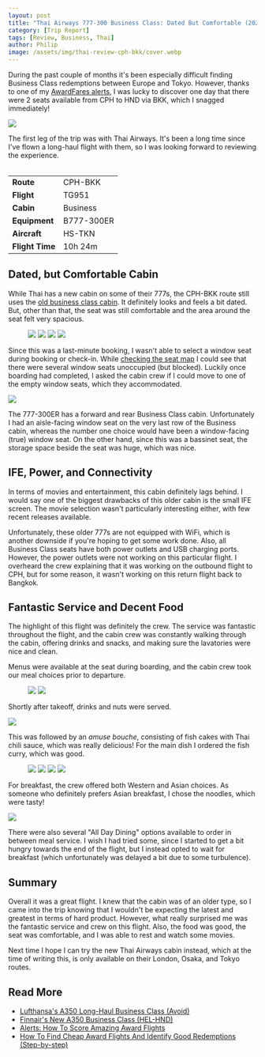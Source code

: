 ```yaml
---
layout: post
title: "Thai Airways 777-300 Business Class: Dated But Comfortable (2023)"
category: [Trip Report]
tags: [Review, Business, Thai]
author: Philip
image: /assets/img/thai-review-cph-bkk/cover.webp
---
```


During the past couple of months it's been especially difficult finding Business Class redemptions between Europe and Tokyo. However, thanks to one of my [AwardFares alerts](https://blog.awardfares.com/alerts), I was lucky to discover one day that there were 2 seats available from CPH to HND via BKK, which I snagged immediately!

<img src="/assets/img/thai-review-cph-bkk/alert.webp" class="noborder" />

The first leg of the trip was with Thai Airways. It's been a long time since I've flown a long-haul flight with them, so I was looking forward to reviewing the experience.
<br>
<br>
<table>
<tr>
  <td><b>Route</b></td>
  <td>CPH-BKK</td>
</tr>
<tr>
  <td><b>Flight</b></td>
  <td>TG951</td>
</tr>
<tr>
  <td><b>Cabin</b></td>
  <td>Business</td>
</tr>
<tr>
  <td><b>Equipment</b></td>
  <td>B777-300ER</td>
</tr>
<tr>
  <td><b>Aircraft</b></td>
  <td>HS-TKN</td>
</tr>
<tr>
  <td><b>Flight Time</b></td>
  <td>10h 24m</td>
</tr>
</table>

## Dated, but Comfortable Cabin

While Thai has a new cabin on some of their 777s, the CPH-BKK route still uses the [old business class cabin](https://www.aerolopa.com/tg-77b). It definitely looks and feels a bit dated. But, other than that, the seat was still comfortable and the area around the seat felt very spacious.

<figure>
<img src="/assets/img/thai-review-cph-bkk/seat1.webp" />
<img src="/assets/img/thai-review-cph-bkk/seat2.webp" />
<img src="/assets/img/thai-review-cph-bkk/seat3.webp" />
<img src="/assets/img/thai-review-cph-bkk/seat4.webp" />
</figure>

Since this was a last-minute booking, I wasn't able to select a window seat during booking or check-in. While [checking the seat map](https://blog.awardfares.com/seatmaps/) I could see that there were several window seats unoccupied (but blocked). Luckily once boarding had completed, I asked the cabin crew if I could move to one of the empty window seats, which they accommodated.

<img src="/assets/img/thai-review-cph-bkk/seatmap.webp" />

The 777-300ER has a forward and rear Business Class cabin. Unfortunately I had an aisle-facing window seat on the very last row of the Business cabin, whereas the number one choice would have been a window-facing (true) window seat. On the other hand, since this was a bassinet seat, the storage space beside the seat was huge, which was nice.

## IFE, Power, and Connectivity

In terms of movies and entertainment, this cabin definitely lags behind. I would say one of the biggest drawbacks of this older cabin is the small IFE screen. The movie selection wasn't particularly interesting either, with few recent releases available.

Unfortunately, these older 777s are not equipped with WiFi, which is another downside if you're hoping to get some work done. Also, all Business Class seats have both power outlets and USB charging ports. However, the power outlets were not working on this particular flight. I overheard the crew explaining that it was working on the outbound flight to CPH, but for some reason, it wasn't working on this return flight back to Bangkok.

## Fantastic Service and Decent Food

The highlight of this flight was definitely the crew. The service was fantastic throughout the flight, and the cabin crew was constantly walking through the cabin, offering drinks and snacks, and making sure the lavatories were nice and clean.

Menus were available at the seat during boarding, and the cabin crew took our meal choices prior to departure.

<figure>
<img src="/assets/img/thai-review-cph-bkk/menu1.webp" />
<img src="/assets/img/thai-review-cph-bkk/menu2.webp" />
</figure>

Shortly after takeoff, drinks and nuts were served.

<img src="/assets/img/thai-review-cph-bkk/drink.webp" />

This was followed by an *amuse bouche*, consisting of fish cakes with Thai chili sauce, which was really delicious! For the main dish I ordered the fish curry, which was good.

<figure>
<img src="/assets/img/thai-review-cph-bkk/food1.webp" />
<img src="/assets/img/thai-review-cph-bkk/food2.webp" />
<img src="/assets/img/thai-review-cph-bkk/food3.webp" />
<img src="/assets/img/thai-review-cph-bkk/food4.webp" />
</figure>

For breakfast, the crew offered both Western and Asian choices. As someone who definitely prefers Asian breakfast, I chose the noodles, which were tasty!

<img src="/assets/img/thai-review-cph-bkk/food5.webp" />

There were also several "All Day Dining" options available to order in between meal service. I wish I had tried some, since I started to get a bit hungry towards the end of the flight, but I instead opted to wait for breakfast (which unfortunately was delayed a bit due to some turbulence).

## Summary

Overall it was a great flight. I knew that the cabin was of an older type, so I came into the trip knowing that I wouldn't be expecting the latest and greatest in terms of hard product. However, what really surprised me was the fantastic service and crew on this flight. Also, the food was good, the seat was comfortable, and I was able to rest and watch some movies.

Next time I hope I can try the new Thai Airways cabin instead, which at the time of writing this, is only available on their London, Osaka, and Tokyo routes.

## Read More

- [Lufthansa's A350 Long-Haul Business Class (Avoid)](https://blog.awardfares.com/lufthansa-long-haul-business-a350/)
- [Finnair's New A350 Business Class (HEL-HND)](https://blog.awardfares.com/finnair-hel-hnd-business/)
- [Alerts: How To Score Amazing Award Flights](https://blog.awardfares.com/alerts/)
- [How To Find Cheap Award Flights And Identify Good Redemptions (Step-by-step)](https://blog.awardfares.com/how-to-find-cheap-award-flights/)


<script type="application/ld+json">
{
  "@context": "https://schema.org/", 
  "@type": "Product", 
  "name": "Thai Airways 777-300 Business Class",
  "image": "",
  "description": "Review of Thai's dated 777-300ER Business Class from Copenhagen to Bangkok",
  "brand": {
    "@type": "Brand",
    "name": "Thai Airways"
  },
  "aggregateRating": {
    "@type": "AggregateRating",
    "ratingValue": "3.9",
    "bestRating": "5",
    "worstRating": "1",
    "ratingCount": "1",
    "reviewCount": "1"
  },
  "review": {
    "@type": "Review",
    "name": "Dated but comfortable.",
    "reviewBody": "During the past couple of months it's been especially difficult finding Business Class redemptions between Europe and Tokyo. However, thanks to one of my [AwardFares alerts](https://blog.awardfares.com/alerts), I was lucky to discover one day that there were 2 seats available from CPH to HND via BKK, which I snagged immediately!

The first leg of the trip was with Thai Airways. It's been a long time since I've flown a long-haul flight with them, so I was looking forward to reviewing the experience. While Thai has a new cabin on some of their 777s, the CPH-BKK route still uses the [old business class cabin](https://www.aerolopa.com/tg-77b). It definitely looks and feels a bit dated. But, other than that, the seat was still comfortable, and the area around the seat felt very spacious.

Since this was a last-minute booking, I wasn't able to select a window seat during booking or check-in. While checking the seatmap, I could see that there were several window seats unoccupied (but blocked). Luckily once boarding had completed, I asked the cabin crew if I could move to one of the empty window seats, which they accommodated.

The 777-300ER has a forward and rear Business Class cabin. Unfortunately I had an aisle-facing window seat on the very last row of the Business cabin, whereas the number one choice would have been a window-facing (true) window seat. On the other hand, since this was a bassinet seat, the storage space beside the seat was huge, which was nice.

In terms of movies and entertainment, this cabin definitely lags behind. I would say one of the biggest drawbacks of this older cabin is the small IFE screen. The movie selection wasn't particularly interesting either, with few recent releases available.

Unfortunately, these older 777s are not equipped with WiFi, which is another downside if you're hoping to get some work done. Also, all Business Class seats have both power outlets and USB charging ports. However, the power outlets were not working on this particular flight. I overheard the crew explaining that it was working on the outbound flight to CPH, but for some reason, it wasn't working on this return flight back to Bangkok.

The highlight of this flight was definitely the crew. The service was fantastic throughout the flight, and the cabin crew was constantly walking through the cabin, offering drinks and snacks, and making sure the lavatories were nice and clean.

Menus were available at the seat during boarding, and the cabin crew took our meal choices prior to departure.

Overall it was a great flight. I knew that the cabin was of an older type, so I came into the trip knowing that I wouldn't be expecting the latest and greatest in terms of hard product. However, what really surprised me was the fantastic service and crew on this flight. Also, the food was good, the seat was comfortable, and I was able to rest and watch some movies.

Next time I hope I can try the new Thai Airways cabin instead, which at the time of writing this, is only available on their London, Osaka, and Tokyo routes.",
    "reviewRating": {
      "@type": "Rating",
      "ratingValue": "3.9",
      "bestRating": "5",
      "worstRating": "1"
    },
    "datePublished": "2023-10-26",
    "author": {"@type": "Person", "name": "Philip Bergqvist"},
    "publisher": {"@type": "Organization", "name": "AwardFares"}
  }
}
</script>